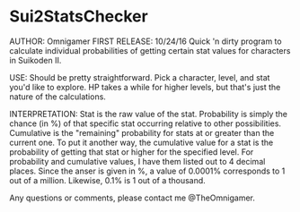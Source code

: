 # Sui2StatsChecker
AUTHOR: Omnigamer
FIRST RELEASE: 10/24/16
Quick 'n dirty program to calculate individual probabilities of getting certain stat values for characters in Suikoden II.

USE:
Should be pretty straightforward. Pick a character, level, and stat you'd like to explore. HP takes a while for higher levels, but that's just the nature of the calculations.

INTERPRETATION:
Stat is the raw value of the stat. 
Probability is simply the chance (in %) of that specific stat occurring relative to other possibilities.
Cumulative is the "remaining" probability for stats at or greater than the current one. To put it another way, the cumulative value for a stat is the probability of getting that stat or higher for the specified level.
For probability and cumulative values, I have them listed out to 4 decimal places. Since the anser is given in %, a value of 0.0001% corresponds to 1 out of a million. Likewise, 0.1% is 1 out of a thousand.

Any questions or comments, please contact me @TheOmnigamer.
